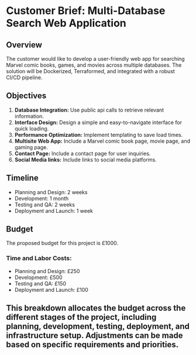 # Customer Brief: Multi-Database Search Web Application

## Overview
The customer would like to develop a user-friendly web app for searching Marvel comic books, games, and movies across multiple databases. The solution will be Dockerized, Terraformed, and integrated with a robust CI/CD pipeline.

## Objectives
1. **Database Integration:** Use public api calls to retrieve relevant information.
2. **Interface Design:** Design a simple and easy-to-navigate interface for quick loading.
3. **Performance Optimization:** Implement templating to save load times.
4. **Multisite Web App:** Include a Marvel comic book page, movie page, and gaming page.
5. **Contact Page:** Include a contact page for user inquiries.
6. **Social Media links:** Include links to social media platforms.

## Timeline
- Planning and Design: 2 weeks
- Development: 1 month
- Testing and QA: 2 weeks
- Deployment and Launch: 1 week

## Budget
The proposed budget for this project is £1000.

### Time and Labor Costs:
- Planning and Design: £250
- Development: £500
- Testing and QA: £150
- Deployment and Launch: £100

## This breakdown allocates the budget across the different stages of the project, including planning, development, testing, deployment, and infrastructure setup. Adjustments can be made based on specific requirements and priorities.
